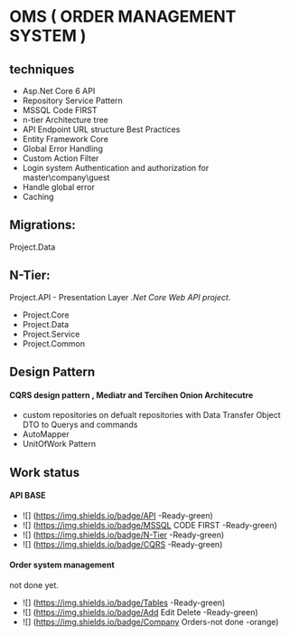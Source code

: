 

# OMS ( ORDER MANAGEMENT SYSTEM )



## techniques
- Asp.Net Core 6 API
- Repository Service Pattern
- MSSQL Code FIRST
- n-tier Architecture tree 
- API Endpoint URL structure Best Practices
- Entity Framework Core
- Global Error Handling
- Custom Action Filter
- Login system Authentication and authorization for master\company\guest
- Handle global error
- Caching

## Migrations:
Project.Data 

## N-Tier:
Project.API - Presentation Layer *.Net Core Web API project*.
- Project.Core
- Project.Data
- Project.Service
- Project.Common
## Design Pattern
#### CQRS design pattern , Mediatr and Tercihen Onion Architecutre
* custom repositories on defualt repositories with  Data Transfer Object DTO 
to Querys and commands 
*  AutoMapper
*  UnitOfWork Pattern


## Work status 
#### API BASE 

* ![] (https://img.shields.io/badge/API -Ready-green)
* ![] (https://img.shields.io/badge/MSSQL CODE FIRST -Ready-green)
* ![] (https://img.shields.io/badge/N-Tier -Ready-green)
* ![] (https://img.shields.io/badge/CQRS -Ready-green)
#### Order system management 
not done yet. 
* ![] (https://img.shields.io/badge/Tables -Ready-green)
* ![] (https://img.shields.io/badge/Add Edit Delete -Ready-green)
* ![] (https://img.shields.io/badge/Company Orders-not done -orange)
  


 
